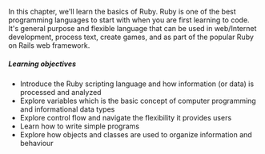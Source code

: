 In this chapter, we'll learn the basics of Ruby. Ruby is one of the best programming languages to start with when you are first learning to code. It's general purpose and flexible language that can be used in web/Internet development, process text, create games, and as part of the popular Ruby on Rails web framework.



##### Learning objectives
* Introduce the Ruby scripting language and how information (or data) is processed and analyzed
* Explore variables which is the basic concept of computer programming and informational data types
* Explore control flow and navigate the flexibility it provides users
* Learn how to write simple programs
* Explore how objects and classes are used to organize information and behaviour
